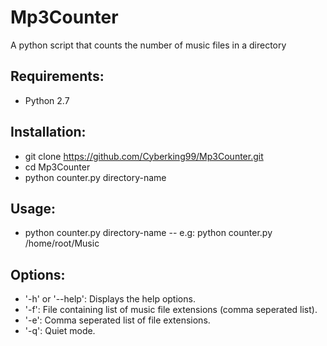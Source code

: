 # Mp3Counter
A python script that counts the number of music files in a directory

## Requirements:
 - Python 2.7

## Installation:
 - git clone https://github.com/Cyberking99/Mp3Counter.git
 - cd Mp3Counter
 - python counter.py directory-name

## Usage:
 - python counter.py directory-name
 -- e.g: python counter.py /home/root/Music

## Options:
 - '-h' or '--help': Displays the help options.
 - '-f': File containing list of music file extensions (comma seperated list).
 - '-e': Comma seperated list of file extensions.
 - '-q': Quiet mode.